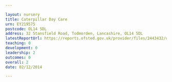 ```yaml
---

layout: nursery
title: Caterpillar Day Care
urn: EY219575
postcode: OL14 5DL
address: 32 Stansfield Road, Todmorden, Lancashire, OL14 5DL
latestReportUrl: https://reports.ofsted.gov.uk/provider/files/2443432/urn/EY219575.pdf
teaching: 0
development: 0
leadership: 2
outcomes: 0
overall: 2
date: 02/12/2014

---
```

